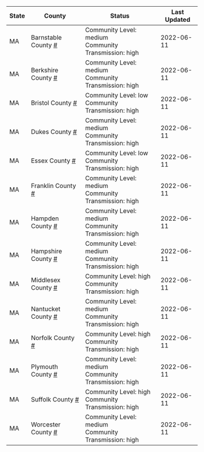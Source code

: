 State | County | Status | Last Updated
--- | --- | --- | --- 
MA | Barnstable County <a href="#barnstable_county">#</a> | <a name="barnstable_county"></a>Community Level: medium<br/>Community Transmission: high | 2022-06-11
MA | Berkshire County <a href="#berkshire_county">#</a> | <a name="berkshire_county"></a>Community Level: medium<br/>Community Transmission: high | 2022-06-11
MA | Bristol County <a href="#bristol_county">#</a> | <a name="bristol_county"></a>Community Level: low<br/>Community Transmission: high | 2022-06-11
MA | Dukes County <a href="#dukes_county">#</a> | <a name="dukes_county"></a>Community Level: medium<br/>Community Transmission: high | 2022-06-11
MA | Essex County <a href="#essex_county">#</a> | <a name="essex_county"></a>Community Level: low<br/>Community Transmission: high | 2022-06-11
MA | Franklin County <a href="#franklin_county">#</a> | <a name="franklin_county"></a>Community Level: medium<br/>Community Transmission: high | 2022-06-11
MA | Hampden County <a href="#hampden_county">#</a> | <a name="hampden_county"></a>Community Level: medium<br/>Community Transmission: high | 2022-06-11
MA | Hampshire County <a href="#hampshire_county">#</a> | <a name="hampshire_county"></a>Community Level: medium<br/>Community Transmission: high | 2022-06-11
MA | Middlesex County <a href="#middlesex_county">#</a> | <a name="middlesex_county"></a>Community Level: high<br/>Community Transmission: high | 2022-06-11
MA | Nantucket County <a href="#nantucket_county">#</a> | <a name="nantucket_county"></a>Community Level: medium<br/>Community Transmission: high | 2022-06-11
MA | Norfolk County <a href="#norfolk_county">#</a> | <a name="norfolk_county"></a>Community Level: high<br/>Community Transmission: high | 2022-06-11
MA | Plymouth County <a href="#plymouth_county">#</a> | <a name="plymouth_county"></a>Community Level: medium<br/>Community Transmission: high | 2022-06-11
MA | Suffolk County <a href="#suffolk_county">#</a> | <a name="suffolk_county"></a>Community Level: high<br/>Community Transmission: high | 2022-06-11
MA | Worcester County <a href="#worcester_county">#</a> | <a name="worcester_county"></a>Community Level: medium<br/>Community Transmission: high | 2022-06-11
